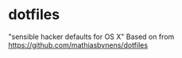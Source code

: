 dotfiles
========
"sensible hacker defaults for OS X"
Based on from https://github.com/mathiasbynens/dotfiles
